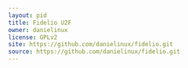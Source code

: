 ```yaml
---
layout: pid
title: Fidelio U2F
owner: danielinux
license: GPLv2
site: https://github.com/danielinux/fidelio.git
source: https://github.com/danielinux/fidelio.git
---
```

